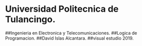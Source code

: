 # Universidad Politecnica de Tulancingo.
##Ingenieria en Electronica y Telecomunicaciones.
##Logica de Programacion.
##David Islas Alcantara.
##visual estudio 2019.
